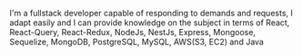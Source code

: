 I'm a fullstack developer capable of responding to demands and requests, I adapt easily and I can provide knowledge on the subject in terms of React, React-Query, React-Redux, NodeJs, NestJs, Express, Mongoose, Sequelize, MongoDB, PostgreSQL, MySQL, AWS(S3, EC2) and Java
